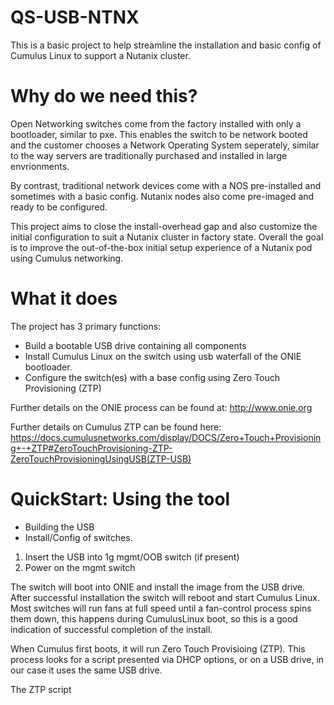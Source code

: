 # QS-USB-NTNX
This is a basic project to help streamline the installation and basic config of Cumulus Linux to support a Nutanix cluster.

# Why do we need this?
Open Networking switches come from the factory installed with only a bootloader, similar to pxe. This enables the switch to be network booted and the customer chooses a Network Operating System seperately, similar to the way servers are traditionally purchased and installed in large envrionments.

By contrast, traditional network devices come with a NOS pre-installed and sometimes with a basic config. Nutanix nodes also come pre-imaged and ready to be configured.

This project aims to close the install-overhead gap and also customize the initial configuration to suit a Nutanix cluster in factory state. Overall the goal is to improve the out-of-the-box initial setup experience of a Nutanix pod using Cumulus networking.

# What it does
The project has 3 primary functions:

* Build a bootable USB drive containing all components
* Install Cumulus Linux on the switch using usb waterfall of the ONIE bootloader.
* Configure the switch(es) with a base config using Zero Touch Provisioning (ZTP)

Further details on the ONIE process can be found at: http://www.onie.org

Further details on Cumulus ZTP can be found here: https://docs.cumulusnetworks.com/display/DOCS/Zero+Touch+Provisioning+-+ZTP#ZeroTouchProvisioning-ZTP-ZeroTouchProvisioningUsingUSB(ZTP-USB)

# QuickStart: Using the tool

* Building the USB
* Install/Config of switches.
1) Insert the USB into 1g mgmt/OOB switch (if present)
2) Power on the mgmt switch

The switch will boot into ONIE and install the image from the USB drive. After successful installation the switch will reboot and start Cumulus Linux.
Most switches will run fans at full speed until a fan-control process spins them down, this happens during CumulusLinux boot, so this is a good indication of successful completion of the install.

When Cumulus first boots, it will run Zero Touch Provisioing (ZTP). This process looks for a script presented via DHCP options, or on a USB drive, in our case it uses the same USB drive.

The ZTP script <UP TO HERE> 
